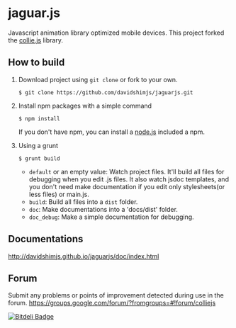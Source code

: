 jaguar.js
========

Javascript animation library optimized mobile devices. This project forked the [collie.js](http://jindo.dev.naver.com/collie) library.

How to build
---
1. Download project using `git clone` or fork to your own.
    ```
    $ git clone https://github.com/davidshimjs/jaguarjs.git
    ```

2. Install npm packages with a simple command
    ```
    $ npm install
    ```
    If you don't have npm, you can install a [node.js](http://nodejs.org) included a npm.

3. Using a grunt

    ```
    $ grunt build
    ```
    - `default` or an empty value: Watch project files. It'll build all files for debugging when you edit .js files. It also watch jsdoc templates, and you don't need make documentation if you edit only stylesheets(or less files) or main.js.
    - `build`: Build all files into a `dist` folder.
    - `doc`: Make documentations into a 'docs/dist' folder.
    - `doc_debug`: Make a simple documentation for debugging.
    
Documentations
---
http://davidshimjs.github.io/jaguarjs/doc/index.html

Forum
---
Submit any problems or points of improvement detected during use in the forum.
https://groups.google.com/forum/?fromgroups=#!forum/colliejs

[![Bitdeli Badge](https://d2weczhvl823v0.cloudfront.net/davidshimjs/jaguarjs/trend.png)](https://bitdeli.com/free "Bitdeli Badge")

